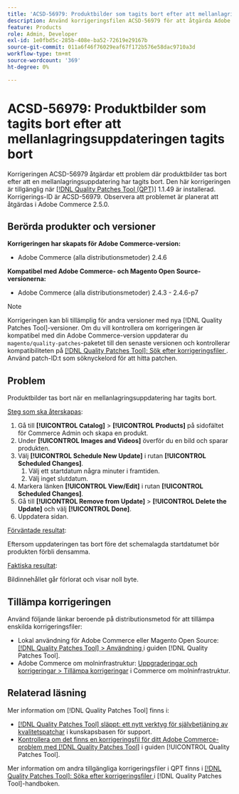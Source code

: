 ```yaml
---
title: 'ACSD-56979: Produktbilder som tagits bort efter att mellanlagringsuppdateringen tagits bort'
description: Använd korrigeringsfilen ACSD-56979 för att åtgärda Adobe Commerce-problemet där produktbilder tas bort efter att en mellanlagringsuppdatering har tagits bort
feature: Products
role: Admin, Developer
exl-id: 1e0fbd5c-285b-408e-ba52-72619e29167b
source-git-commit: 011a6f46f76029eaf67f172b576e58dac9710a3d
workflow-type: tm+mt
source-wordcount: '369'
ht-degree: 0%

---
```


# ACSD-56979: Produktbilder som tagits bort efter att mellanlagringsuppdateringen tagits bort

Korrigeringen ACSD-56979 åtgärdar ett problem där produktbilder tas bort efter att en mellanlagringsuppdatering har tagits bort. Den här korrigeringen är tillgänglig när [[!DNL Quality Patches Tool (QPT)]](https://experienceleague.adobe.com/sv/docs/commerce-operations/tools/quality-patches-tool/quality-patches-tool-to-self-serve-quality-patches) 1.1.49 är installerad. Korrigerings-ID är ACSD-56979. Observera att problemet är planerat att åtgärdas i Adobe Commerce 2.5.0.

## Berörda produkter och versioner

**Korrigeringen har skapats för Adobe Commerce-version:**

* Adobe Commerce (alla distributionsmetoder) 2.4.6

**Kompatibel med Adobe Commerce- och Magento Open Source-versionerna:**

* Adobe Commerce (alla distributionsmetoder) 2.4.3 - 2.4.6-p7

>[!NOTE]
>
>Korrigeringen kan bli tillämplig för andra versioner med nya [!DNL Quality Patches Tool]-versioner. Om du vill kontrollera om korrigeringen är kompatibel med din Adobe Commerce-version uppdaterar du `magento/quality-patches`-paketet till den senaste versionen och kontrollerar kompatibiliteten på [[!DNL Quality Patches Tool]: Sök efter korrigeringsfiler ](https://experienceleague.adobe.com/tools/commerce-quality-patches/index.html?lang=sv-SE). Använd patch-ID:t som söknyckelord för att hitta patchen.

## Problem

Produktbilder tas bort när en mellanlagringsuppdatering har tagits bort.

<u>Steg som ska återskapas</u>:

1. Gå till **[!UICONTROL Catalog]** > **[!UICONTROL Products]** på sidofältet för Commerce Admin och skapa en produkt.
1. Under **[!UICONTROL Images and Videos]** överför du en bild och sparar produkten.
1. Välj **[!UICONTROL Schedule New Update]** i rutan **[!UICONTROL Scheduled Changes]**.
   1. Välj ett startdatum några minuter i framtiden.
   1. Välj inget slutdatum.
1. Markera länken **[!UICONTROL View/Edit]** i rutan **[!UICONTROL Scheduled Changes]**.
1. Gå till **[!UICONTROL Remove from Update]** > **[!UICONTROL Delete the Update]** och välj **[!UICONTROL Done]**.
1. Uppdatera sidan.

<u>Förväntade resultat</u>:

Eftersom uppdateringen tas bort före det schemalagda startdatumet bör produkten förbli densamma.

<u>Faktiska resultat</u>:

Bildinnehållet går förlorat och visar noll byte.

## Tillämpa korrigeringen

Använd följande länkar beroende på distributionsmetod för att tillämpa enskilda korrigeringsfiler:

* Lokal användning för Adobe Commerce eller Magento Open Source: [[!DNL Quality Patches Tool] > Användning ](/help/tools/quality-patches-tool/usage.md) i guiden [!DNL Quality Patches Tool].
* Adobe Commerce om molninfrastruktur: [Uppgraderingar och korrigeringar > Tillämpa korrigeringar](https://experienceleague.adobe.com/docs/commerce-cloud-service/user-guide/develop/upgrade/apply-patches.html?lang=sv-SE) i Commerce om molninfrastruktur.

## Relaterad läsning

Mer information om [!DNL Quality Patches Tool] finns i:

* [[!DNL Quality Patches Tool] släppt: ett nytt verktyg för självbetjäning av kvalitetspatchar](https://experienceleague.adobe.com/sv/docs/commerce-operations/tools/quality-patches-tool/quality-patches-tool-to-self-serve-quality-patches) i kunskapsbasen för support.
* [Kontrollera om det finns en korrigeringsfil för ditt Adobe Commerce-problem med  [!DNL Quality Patches Tool]](/help/tools/quality-patches-tool/patches-available-in-qpt/check-patch-for-magento-issue-with-magento-quality-patches.md) i guiden [!UICONTROL Quality Patches Tool].


Mer information om andra tillgängliga korrigeringsfiler i QPT finns i [[!DNL Quality Patches Tool]: Söka efter korrigeringsfiler ](https://experienceleague.adobe.com/tools/commerce-quality-patches/index.html?lang=sv-SE) i [!DNL Quality Patches Tool]-handboken.
